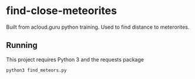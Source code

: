 # find-close-meteorites
Built from acloud.guru python training.
Used to find distance to meterorites.

## Running

This project requires Python 3 and the requests package

`python3 find_meteors.py`
